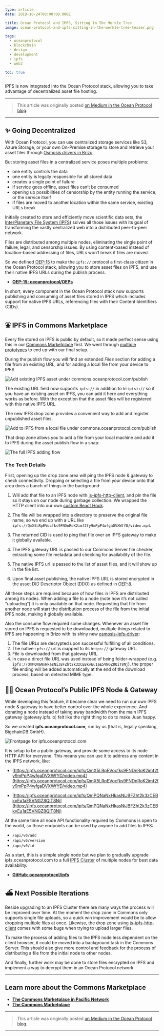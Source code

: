 ```yaml
---
type: article
date: 2019-10-24T00:00:00.000Z

title: Ocean Protocol and IPFS, Sitting In The Merkle Tree
image: ocean-protocol-and-ipfs-sitting-in-the-merkle-tree-teaser.png

tags:
  - oceanprotocol
  - blockchain
  - design
  - development
  - ipfs
  - web3

toc: true
---
```


IPFS is now integrated into the Ocean Protocol stack, allowing you to take advantage of decentralized asset file hosting.

---

> This article was originally posted [on Medium in the Ocean Protocol blog](https://blog.oceanprotocol.com/ocean-ipfs-integration-store-asset-files-43c623c356d7).

---

## ✨ Going Decentralized

With Ocean Protocol, you can use centralized storage services like S3, Azure Storage, or your own On-Premise storage to store and retrieve your asset files through [Osmosis drivers in Brizo](https://docs.oceanprotocol.com/concepts/components/#osmosis-drivers).

But storing asset files in a centralized service poses multiple problems:

- one entity controls the data
- one entity is legally responsible for all stored data
- creates a single point of failure
- if service goes offline, asset files can’t be consumed
- opening up possibilities of censorship by the entity running the service, or the service itself
- if files are moved to another location within the same service, existing URLs break

Initially created to store and efficiently move scientific data sets, the [InterPlanetary File System (IPFS)](https://ipfs.io/) solves all those issues with its goal of transforming the vastly centralized web into a distributed peer-to-peer network.

Files are distributed among multiple nodes, eliminating the single point of failure, legal, and censorship issues. By using content-based instead of location-based addressing of files, URLs won’t break if files are moved.

So we defined [OEP-15](https://github.com/oceanprotocol/OEPs/tree/master/15) to make the `ipfs://` protocol a first-class citizen in the Ocean Protocol stack, allowing you to store asset files on IPFS, and use their native IPFS URLs during the publish process.

- [**OEP-15: oceanprotocol/OEPs**](https://github.com/oceanprotocol/OEPs/tree/master/15)

In short, every component in the Ocean Protocol stack now supports publishing and consuming of asset files stored in IPFS which includes support for native IPFS URLs, referencing files with their Content Identifiers (CIDs).

## ⛲️ IPFS in Commons Marketplace

Every file stored on IPFS is public by default, so it made perfect sense using this in our [Commons Marketplace](https://commons.oceanprotocol.com) first. We went through [multiple prototypes](https://github.com/oceanprotocol/commons/pull/191) to end up with our final setup.

During the publish flow you will find an extended _Files_ section for adding a file from an existing URL, and for adding a local file from your device to IPFS.

![Add existing IPFS asset under commons.oceanprotocol.com/publish](add-url.png)

The existing URL field now supports `ipfs://` in addition to `http(s)://` so if you have an existing asset on IPFS, you can add it here and everything works as before. With the exception that the asset files will be registered with this native IPFS URL.

The new IPFS drop zone provides a convenient way to add and register unpublished asset files.

![Add to IPFS from a local file under commons.oceanprotocol.com/publish](add-to-ipfs.png)

That drop zone allows you to add a file from your local machine and add it to IPFS during the asset publish flow in a snap:

![The full IPFS adding flow](add.gif)

### The Tech Details

First, opening up the drop zone area will ping the IPFS node & gateway to check connectivity. Dropping or selecting a file from your device onto that area does a bunch of things in the background:

1. Will add that file to an IPFS node with [js-ipfs-http-client](https://github.com/ipfs/js-ipfs-http-client), and pin the file so it stays on our node during garbage collection. We wrapped the HTTP client into our own [custom React Hook](https://github.com/oceanprotocol/commons/tree/master/client/src/hooks/use-ipfs-api.tsx).

2. The file will be wrapped into a directory to preserve the original file name, so we end up with a URL like `ipfs://QmX5LRpEVocfks9FNDnRoK2imf2fy9mPpP4wfgaDVXWfYD/video.mp4`.

3. The returned CID is used to ping that file over an IPFS gateway to make it globally available.

4. The IPFS gateway URL is passed to our Commons Server file checker, extracting some file metadata and checking for availability of the file.

5. The native IPFS url is passed to the list of asset files, and it will show up in the file list.

6. Upon final asset publishing, the native IPFS URL is stored encrypted in the asset DID Descriptor Object (DDO) as defined in [OEP-8](https://github.com/oceanprotocol/OEPs/blob/master/8).

All these steps are required because of how files in IPFS are distributed among its nodes. When adding a file to a node (note how it’s not called “uploading”) it is only available on that node. Requesting that file from another node will start the distribution process of the file from the initial IPFS node, making it globally available.

Also the consume flow required some changes. Whenever an asset file stored on IPFS is requested to be downloaded, multiple things related to IPFS are happening in Brizo with its shiny new [osmosis-ipfs-driver](https://github.com/oceanprotocol/osmosis-ipfs-driver):

1. The file URLs are decrypted upon successful fulfilling of all conditions.
1. The native `ipfs://` url is mapped to its `https://` gateway URL.
1. File is downloaded from that gateway URL.
1. In case a direct file URL was used instead of being folder-wrapped (e.g. `ipfs://QmPQNaNxHkasNiJBFZht2k3zCEBkvEu1aE5VNGZ8QiT8Nj`), the proper file ending will be added automatically at the end of the download process, based on detected MIME type.

## 🏄‍♀️ Ocean Protocol’s Public IPFS Node & Gateway

While developing this feature, it became clear we need to run our own IPFS node & gateway to have better control over the whole experience. And donating a node instead of taking away bandwidth from the main IPFS gateway (gateway.ipfs.io) felt like the right thing to do to make Juan happy.

So we created **ipfs.oceanprotocol.com**, run by us (that is, legally speaking, BigchainDB GmbH).

![Frontpage for ipfs.oceanprotocol.com](ipfs-oceanprotocol.png)

It is setup to be a public gateway, and provide some access to its node HTTP API for everyone. This means you can use it to address any content in the IPFS network, like:

- [https://ipfs.oceanprotocol.com/ipfs/QmX5LRpEVocfks9FNDnRoK2imf2fy9mPpP4wfgaDVXWfYD/video.mp4](https://ipfs.oceanprotocol.com/ipfs/QmX5LRpEVocfks9FNDnRoK2imf2fy9mPpP4wfgaDVXWfYD/video.mp4)

- [https://ipfs.oceanprotocol.com/ipfs/QmPQNaNxHkasNiJBFZht2k3zCEBkvEu1aE5VNGZ8QiT8Nj](https://ipfs.oceanprotocol.com/ipfs/QmPQNaNxHkasNiJBFZht2k3zCEBkvEu1aE5VNGZ8QiT8Nj)

At the same time all node API functionality required by Commons is open to the world, so those endpoints can be used by anyone to add files to IPFS:

- `/api/v0/add`
- `/api/v0/version`
- `/api/v0/id`

As a start, this is a simple single node but we plan to gradually upgrade ipfs.oceanprotocol.com to a full [IPFS Cluster](https://cluster.ipfs.io/) of multiple nodes for best data availability.

- [**GitHub: oceanprotocol/ipfs**](https://github.com/oceanprotocol/ipfs)

## ⛴ Next Possible Iterations

Beside upgrading to an IPFS Cluster there are many ways the process will be improved over time. At the moment the drop zone in Commons only supports single file uploads, so a quick win improvement would be to allow dropping multiple files at once. Likewise, the drop zone using [js-ipfs-http-client](https://github.com/ipfs/js-ipfs-http-client) comes with some bugs when trying to upload larger files.

To make the process of adding files to the IPFS node less dependent on the client browser, it could be moved into a background task in the Commons Server. This should also give more control and feedback for the process of distributing a file from the initial node to other nodes.

And finally, further work may be done to store files encrypted on IPFS and implement a way to decrypt them in an Ocean Protocol network.

---

## Learn more about the Commons Marketplace

- [**The Commons Marketplace in Pacific Network**](/the-commons-marketplace-in-pacific-network)
- [**The Commons Marketplace**](/the-commons-marketplace)

---

> This article was originally posted [on Medium in the Ocean Protocol blog](https://blog.oceanprotocol.com/ocean-ipfs-integration-store-asset-files-43c623c356d7).

---
